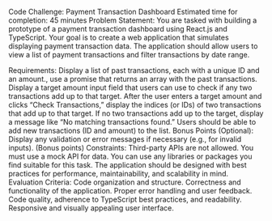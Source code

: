 Code Challenge: Payment Transaction Dashboard
Estimated time for completion: 45 minutes
Problem Statement:
You are tasked with building a prototype of a payment transaction dashboard using React.js and TypeScript. Your goal is to create a web application that simulates displaying payment transaction data. The application should allow users to view a list of payment transactions and filter transactions by date range.

Requirements:
Display a list of past transactions, each with a unique ID and an amount., use a promise that returns an array with the past transactions.
Display a target amount input field that users can use to check if any two transactions add up to that target.
After the user enters a target amount and clicks “Check Transactions,” display the indices (or IDs) of two transactions that add up to that target.
If no two transactions add up to the target, display a message like “No matching transactions found.”
Users should be able to add new transactions (ID and amount) to the list.
Bonus Points (Optional):
Display any validation or error messages if necessary (e.g., for invalid inputs). (Bonus points)
Constraints:
Third-party APIs are not allowed. You must use a mock API for data.
You can use any libraries or packages you find suitable for this task.
The application should be designed with best practices for performance, maintainability, and scalability in mind.
Evaluation Criteria:
Code organization and structure.
Correctness and functionality of the application.
Proper error handling and user feedback.
Code quality, adherence to TypeScript best practices, and readability.
Responsive and visually appealing user interface.